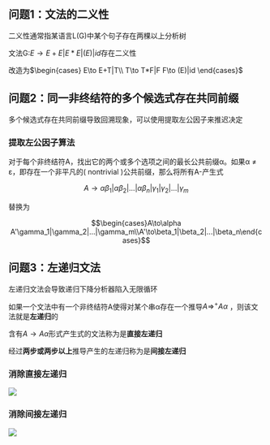 ## 问题1：文法的二义性

二义性通常指某语言L(G)中某个句子存在两棵以上分析树

文法G:$E\to E+E|E*E|(E)|id$存在二义性

改造为$\begin{cases}
    E\to E+T|T\\
    T\to T*F|F
    F\to (E)|id
\end{cases}$

## 问题2：同一非终结符的多个候选式存在共同前缀

多个候选式存在共同前缀导致回溯现象，可以使用提取左公因子来推迟决定

### 提取左公因子算法

对于每个非终结符A，找出它的两个或多个选项之间的最长公共前缀α。如果α ≠ ε，即存在一个非平凡的( nontrivial )公共前缀，那么将所有A-产生式

$$A\to \alpha \beta_1|\alpha\beta_2|...|\alpha\beta_n|\gamma_1|\gamma_2|...|\gamma_m$$

替换为

$$\begin{cases}A\to\alpha A'\gamma_1|\gamma_2|...|\gamma_m\\A'\to\beta_1|\beta_2|...|\beta_n\end{cases}$$

## 问题3：左递归文法

左递归文法会导致递归下降分析器陷入无限循环

如果一个文法中有一个非终结符A使得对某个串α存在一个推导$A\Rightarrow^+Aα$ ，则该文法就是**左递归**的

含有$A→Aα$形式产生式的文法称为是**直接左递归**

经过**两步或两步以上**推导产生的左递归称为是**间接左递归**

### 消除直接左递归

![](https://github.com/dinorextim/dinorextim.github.io/blob/main/docs/images/compile2-1.png?raw=true)

### 消除间接左递归

![](https://github.com/dinorextim/dinorextim.github.io/blob/main/docs/images/compile2-2.png?raw=true)